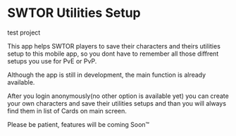 # SWTOR Utilities Setup
test project

This app helps SWTOR players to save their characters and theirs utilities setup to this mobile app, 
so you dont have to remember all those diffrent setups you use for PvE or PvP.

Although the app is still in development, the main function is already available.

After you login anonymously(no other option is available yet) you can create your own characters and save their utilities setups
and than you will always find them in list of Cards on main screen.

Please be patient, features will be coming Soon™

